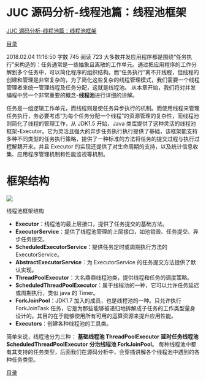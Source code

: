 # JUC 源码分析-线程池篇：线程池框架

[JUC 源码分析-线程池篇：线程池框架](https://www.jianshu.com/p/7a735d351391)

[目录](readme.md)

2018.02.04 11:16:50 字数 745 阅读 723
大多数并发应用程序都是围绕“任务执行”来构造的：任务通常是一些抽象且离散的工作单元。通过把应用程序的工作分解到多个任务中，可以简化程序的组织结构。而“任务执行”离不开线程，但线程的创建和管理是非常复杂的，为了简化这些复杂的线程管理模式，我们需要一个线程管理者来统一管理线程及任务分配，这就是线程池。 从本章开始，我们将对并发编程中另一个非常重要的概念-**线程池**进行详细的讲解。

任务是一组逻辑工作单元，而线程则是使任务异步执行的机制。而使用线程来管理任务执行，务必要考虑“为每个任务分配一个线程”的资源管理的复杂性，而线程池则简化了线程的管理工作，从 JDK1.5 开始，Java 类库提供了这种灵活的线程池框架-Executor。它为灵活且强大的异步任务执行执行提供了基础，该框架能支持多种不同类型的任务执行策略，提供了一种标准的方法将任务的提交过程与执行过程解耦开来。并且 Executor 的实现还提供了对生命周期的支持，以及统计信息收集、应用程序管理机制和性能监视等机制。

# 框架结构

![](https://upload-images.jianshu.io/upload_images/6050820-395755aab16a45e5.png)

线程池框架结构

- **Executor**：线程池的最上层接口，提供了任务提交的基础方法。
- **ExecutorService**：提供了线程池管理的上层接口，如池销毁、任务提交、异步任务提交。
- **ScheduledExecutorService**：提供任务定时或周期执行方法的 ExecutorService。
- **AbstractExecutorService**：为 ExecutorService 的任务提交方法提供了默认实现。
- **ThreadPoolExecutor**：大名鼎鼎线程池类，提供线程和任务的调度策略。
- **ScheduledThreadPoolExecutor**：属于线程池的一种，它可以允许任务延迟或周期执行，类似 java 的 Timer。
- **ForkJoinPool**：JDK1.7 加入的成员，也是线程池的一种。只允许执行 ForkJoinTask 任务，它是为那些能够被递归地拆解成子任务的工作类型量身设计的。其目的在于能够使用所有可用的运算资源来提升应用性能。
- **Executors**：创建各种线程池的工具类。

简单来说，线程池分为三种：
**基础线程池 ThreadPoolExecutor**
**延时任务线程池 ScheduledThreadPoolExecutor**
**分治线程池 ForkJoinPool**。
每种线程池中都有其支持的任务类型，后面我们在源码分析中，会穿插讲解各个线程池中遇到的各种任务类型。

[目录](readme.md)
